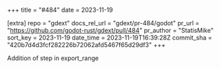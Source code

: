 +++
title = "#484"
date = 2023-11-19

[extra]
repo = "gdext"
docs_rel_url = "gdext/pr-484/godot"
pr_url = "https://github.com/godot-rust/gdext/pull/484"
pr_author = "StatisMike"
sort_key = 2023-11-19
date_time = 2023-11-19T16:39:28Z
commit_sha = "420b7d4d3fcf282226b72062afd5467f65d29df3"
+++

Addition of step in export_range
